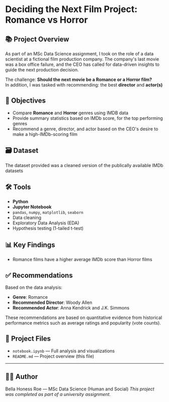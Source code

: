 # Deciding the Next Film Project: Romance vs Horror

## 📚 Project Overview
As part of an MSc Data Science assignment, I took on the role of a data scientist at a fictional film production company. The company's last movie was a box office failure, and the CEO has called for data-driven insights to guide the next production decision.

The challenge: **Should the next movie be a Romance or a Horror film?**  
In addition, I was tasked with recommending:
the best **director** and **actor(s)**

## 🎯 Objectives
- Compare **Romance** and **Horror** genres using IMDB data
- Provide summary statistics based on IMDb score, for the top performing genres
- Recommend a genre, director, and actor based on the CEO's desire to make a high-IMDb-scoring film

## 🗃️ Dataset
The dataset provided was a cleaned version of the publically available IMDb datasets

## 🛠️ Tools
- **Python**
- **Jupyter Notebook**
- `pandas`, `numpy`, `matplotlib`, `seaborn`
- Data cleaning 
- Exploratory Data Analysis (EDA)
- Hypothesis testing (1-tailed t-test)

## 📊 Key Findings
- Romance films have a higher average IMDb score than Horror films

## ✅ Recommendations
Based on the data analysis:
- **Genre**: Romance
- **Recommended Director**: Woody Allen
- **Recommended Actor**: Anna Kendrick and J.K. Simmons

These recommendations are based on quantitative evidence from historical performance metrics such as average ratings and popularity (vote counts).

## 📁 Project Files
- `notebook.ipynb` — Full analysis and visualizations
- `README.md` — Project overview (this file)


---

## 👩‍🎓 Author
Bella Honess Roe — MSc Data Science (Human and Social)
*This project was completed as part of a university assignment.*
